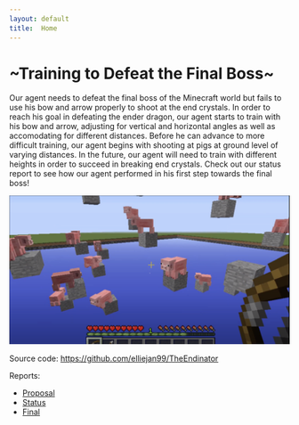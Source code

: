 ```yaml
---
layout: default
title:  Home
---
```


# ~Training to Defeat the Final Boss~

Our agent needs to defeat the final boss of the Minecraft world but fails to use his bow and arrow properly to shoot at the end crystals. 
In order to reach his goal in defeating the ender dragon, our agent starts to train with his bow and arrow, adjusting for vertical and horizontal angles 
as well as accomodating for different distances. Before he can advance to more difficult training, our agent begins with shooting at pigs at ground level 
of varying distances. In the future, our agent will need to train with different heights in order to succeed in breaking end crystals. Check out our status 
report to see how our agent performed in his first step towards the final boss!

![](image.png)

Source code: https://github.com/elliejan99/TheEndinator

Reports:

- [Proposal](proposal.html)
- [Status](status.html)
- [Final](final.html)
